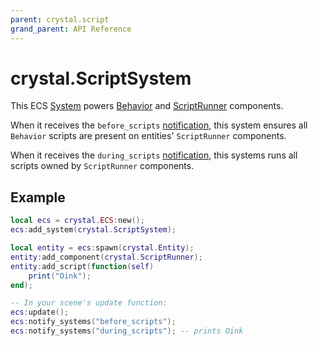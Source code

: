 ```yaml
---
parent: crystal.script
grand_parent: API Reference
---
```


# crystal.ScriptSystem

This ECS [System](system) powers [Behavior](behavior) and [ScriptRunner](script_runner) components.

When it receives the `before_scripts` [notification](/crystal/api/ecs/ecs_notify_systems), this system ensures all `Behavior` scripts are present on entities' `ScriptRunner` components.

When it receives the `during_scripts` [notification](/crystal/api/ecs/ecs_notify_systems), this systems runs all scripts owned by `ScriptRunner` components.

## Example

```lua
local ecs = crystal.ECS:new();
ecs:add_system(crystal.ScriptSystem);

local entity = ecs:spawn(crystal.Entity);
entity:add_component(crystal.ScriptRunner);
entity:add_script(function(self)
	print("Oink");
end);

-- In your scene's update function:
ecs:update();
ecs:notify_systems("before_scripts");
ecs:notify_systems("during_scripts"); -- prints Oink
```
